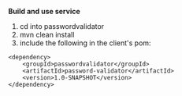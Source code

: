 **Build and use service**
1. cd into passwordvalidator
2. mvn clean install
3. include the following in the client's pom:
```
<dependency>
    <groupId>passwordvalidator</groupId>
    <artifactId>password-validator</artifactId>
    <version>1.0-SNAPSHOT</version>
</dependency>
```